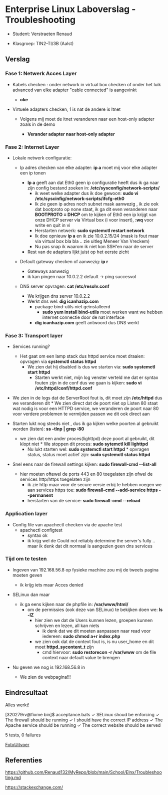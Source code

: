 # Enterprise Linux Laboverslag - Troubleshooting

- Student: Verstraeten Renaud

- Klasgroep:  TIN2-TI/3B (Aalst)

  

## Verslag

### Fase 1: Netwerk Acces Layer

* Kabels checken : onder network in virtual box checken of onder het luik advanced van elke adapter "cable connected" is aangevinkt
  
    * **oke**
* Virtuele adapters checken, 1 is nat de andere is Itnet
  * Volgens mij moet de itnet veranderen naar een host-only adapter zoals in de demo
    
    * **Verander adapter naar host-only adapter**
    
      

### Fase 2: Internet Layer

* Lokale netwerk configuratie:
  * Ip adres checken van elke adapter: **ip a** moet mij voor elke adapter een ip tonen
    * **Ip a** geeft aan dat Eth0 geen ip configuratie heeft dus ik ga naar zijn config bestand zoeken in: **/etc/sysconfig/network-scripts/**
      * ik weet welke adapter dus ik doe gewoon: **sudo vi /etc/syscinfig/network-scripts/ifcfg-eth0**
      * Ik zie geen ip adres noch subnet mask aanwezig , ik zie ook dat bootproto op none staat, ik ga dit even veranderen naar **BOOTPROTO = DHCP** om te kijken of Eth0 een ip krijgt van onze DHCP server via Virtual box (i voor insert), **:wq** voor write en quit in vi
      * Herstarten netwerk: **sudo systemctl restart network**
      * Ik doe opnieuw **ip a** en ik zie 10.0.2.15/24 (mask is fout maar via virtual box bla bla .. zie uitleg Meneer Van Vreckem)
      * Nu pas snap ik waarom ik niet kon SSH'en naar de server
    * Rest van de adapters lijkt juist op het eerste zicht

  * Default gateway checken of aanwezig: **ip r**
    * Gateways aanwezig
    * ik kan pingen naar 10.0.2.2 default -> ping succesvol

  * DNS server opvragen: **cat /etc/resolv.conf**
    * We krijgen dns server 10.0.2.2
    * Werkt dns wel: **dig icanhazip.com**
      * package bind-utils niet geïnstalleerd
        * **sudo yum install bind-utils** moet werken want we hebben internet connectie door de nat interface
      * **dig icanhazip.com** geeft antwoord dus DNS werkt



### Fase 3: Transport layer

* Services running?
  * Het gaat om een lamp stack dus httpd service moet draaien: opvragen via **systemctl status httpd**
    * We zien dat hij disabled is dus we starten via: **sudo systemctl  start httpd** 
      * Starten werkt niet, mijn log venster verteld me dat er syntax fouten zijn in de conf dus we gaan is kijken: **sudo vi /etc/httpd/conf/httpd.conf**

* We zien in de logs dat de ServerRoot fout is, dit moet zijn **/etc/httpd** dus we veranderen dit
      * We zien direct dat de poort niet op Listen 80 staat wat nodig is voor een HTTPD service, we veranderen de poort naar 80 voor verdere problemen te vermijden passen we dit ook direct aan

* Starten lukt nog steeds niet , dus ik ga kijken welke poorten al gebruikt worden (listen): **ss -tlnp | grep :80** 
      
  * we zien dat een ander proces(lighttpd) deze poort al gebruikt, dit klopt niet
          * We stoppen dit proces: **sudo sytemctl kill lighttpd**
      *  Nu lukt starten wel: **sudo systemctl start httpd**
        * opvragen status, status moet actief zijn: **sudo systemctl status httpd**

* Snel eens naar de firewall settings kijken: **sudo firewall-cmd --list-all**
  * hier moeten oftewel de ports 443 en 80 toegelaten zijn ofwel de services http/https toegelaten zijn
    * ik zie http maar voor de secure versie erbij te hebben voegen we aan services https toe: **sudo firewall-cmd --add-service https --permanent**
    * herstarten van de service: **sudo firewall-cmd --reload**



### Application layer

* Config file van apachectl checken via de apache test
  * apachectl configtest
    * syntax ok
    * ik krijg wel de Could not reliably determine the server's fully .. maar ik denk dat dit normaal is aangezien geen dns services



### Tijd om te testen

* Ingeven van 192.168.56.8 op fysieke machine zou mij de tweets pagina moeten geven
  * ik krijg iets maar Acces denied

* SELinux dan maar
  * ik ga eens kijken naar de phpfile in: **/var/www/html/**
    * om de permissies (ook deze van SELinux) te bekijken doen we: **ls -lZ**
      * hier zien we dat de Users kunnen lezen, groepen kunnen schrijven en lezen, all kan niets
        * ik denk dat we dit moeten aanpassen naar read voor iedereen: **sudo chmod a+r index.php**
      * we zien ook dat de context fout is, is nu user_home en dit moet **httpd_sycontent_t** zijn
        * cmd hiervoor: **sudo restorecon -r /var/www** om de file context naar default value te brengen
  
* Nu geven we nog is 192.168.56.8 in 
  * We zien de webpagina!!!



## Eindresultaat

Alles werkt! 

[320279rv@fixme bin]$ acceptance.bats
 ✓ SELinux shoud be enforcing
 ✓ The firewall should be running
 ✓ I should have the correct IP address
 ✓ The Apache service should be running
 ✓ The correct website should be served

5 tests, 0 failures

[FotoUitvoer](https://github.com/Renaud132/MyRepo/blob/main/School/Elnx/UitvoerWebsite.png)



## Referenties

<https://github.com/Renaud132/MyRepo/blob/main/School/Elnx/Troubleshooting.md>

<https://stackexchange.com/>
